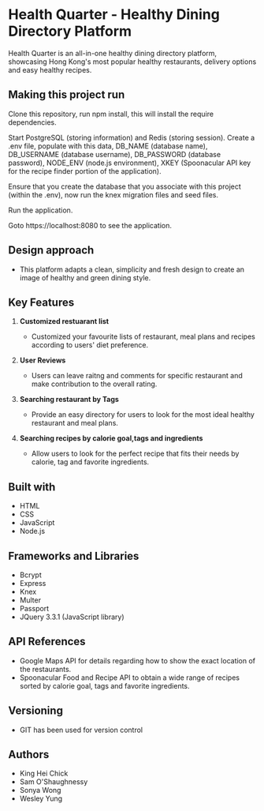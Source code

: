 # Health Quarter - Healthy Dining Directory Platform

Health Quarter is an all-in-one healthy dining directory platform, showcasing Hong Kong's most popular healthy restaurants, delivery options and easy healthy recipes.

## Making this project run

Clone this repository, run npm install, this will install the require dependencies.

Start PostgreSQL (storing information) and Redis (storing session).
Create a .env file, populate with this data, DB_NAME (database name), DB_USERNAME (database username), DB_PASSWORD (database password), NODE_ENV (node.js environment), XKEY (Spoonacular API key for the recipe finder portion of the application).

Ensure that you create the database that you associate with this project (within the .env), now run the knex migration files and seed files.

Run the application. 

Goto https://localhost:8080 to see the application. 


## Design approach 
- This platform adapts a clean, simplicity and fresh design to create an image of healthy and green dining style. 

## Key Features

1. **Customized restuarant list**
    * Customized your favourite lists of restaurant, meal plans and recipes according to users' diet preference. 
2. **User Reviews**
    * Users can leave raitng and comments for specific restaurant and make contribution to the overall rating. 
3. **Searching restaurant by Tags**
    * Provide an easy directory for users to look for the most ideal healthy restaurant and meal plans.

4. **Searching recipes by calorie goal,tags and ingredients**
    * Allow users to look for the perfect recipe that fits their needs by calorie, tag and favorite ingredients.

## Built with
- HTML
- CSS
- JavaScript
- Node.js

## Frameworks and Libraries
- Bcrypt
- Express
- Knex 
- Multer
- Passport
- JQuery 3.3.1 (JavaScript library)

## API References
- Google Maps API for details regarding how to show the exact location of the restaurants.
- Spoonacular Food and Recipe API to obtain a wide range of recipes sorted by calorie goal, tags and favorite ingredients.

## Versioning
- GIT has been used for version control

## Authors
- King Hei Chick
- Sam O'Shaughnessy
- Sonya Wong
- Wesley Yung